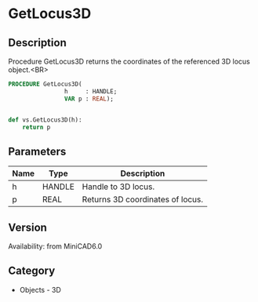 # GetLocus3D

## Description
Procedure GetLocus3D returns the coordinates of the referenced 3D locus object.&lt;BR&gt;


```pascal
PROCEDURE GetLocus3D(
				h     : HANDLE;
				VAR p : REAL);
```

```python

def vs.GetLocus3D(h):
    return p
```

## Parameters
|Name|Type|Description|
|---|---|---|
|h|HANDLE|Handle to 3D locus.|
|p|REAL|Returns 3D coordinates of locus.|

## Version
Availability: from MiniCAD6.0
## Category
* Objects - 3D

